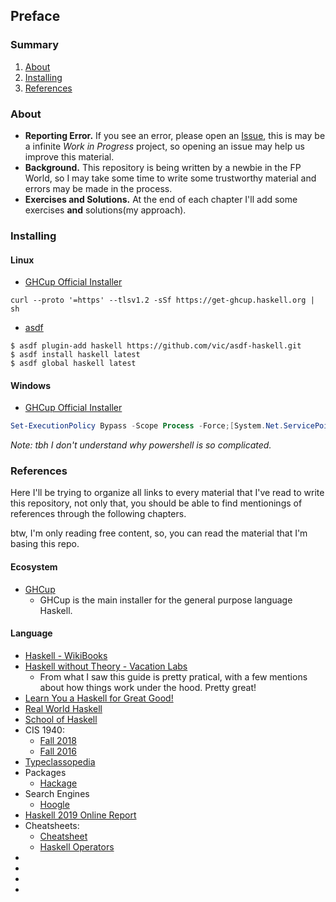 ## Preface

### Summary
1. [About](#about)
2. [Installing](#installing)
3. [References](#references)

### About
- **Reporting Error.** If you see an error, please open an [Issue](https://github.com/rafaelbreno/cs-haskell/issues/new), this is may be a infinite _Work in Progress_ project, so opening an issue may help us improve this material.
- **Background.** This repository is being written by a newbie in the FP World, so I may take some time to write some trustworthy material and errors may be made in the process.
- **Exercises and Solutions.** At the end of each chapter I'll add some exercises **and** solutions(my approach).

### Installing

#### Linux
- [GHCup Official Installer](https://www.haskell.org/ghcup/install/)
```shell
curl --proto '=https' --tlsv1.2 -sSf https://get-ghcup.haskell.org | sh
```

- [asdf](https://asdf-vm.com/)
```shell
$ asdf plugin-add haskell https://github.com/vic/asdf-haskell.git
$ asdf install haskell latest
$ asdf global haskell latest
```

#### Windows
- [GHCup Official Installer](https://www.haskell.org/ghcup/install/)
```powershell
Set-ExecutionPolicy Bypass -Scope Process -Force;[System.Net.ServicePointManager]::SecurityProtocol = [System.Net.ServicePointManager]::SecurityProtocol -bor 3072; try { Invoke-Command -ScriptBlock ([ScriptBlock]::Create((Invoke-WebRequest https://www.haskell.org/ghcup/sh/bootstrap-haskell.ps1 -UseBasicParsing))) -ArgumentList $true } catch { Write-Error $_ }
```
_Note: tbh I don't understand why powershell is so complicated._

### References

Here I'll be trying to organize all links to every material that I've read to write this repository, not only that, you should be able to find mentionings of references through the following chapters.

btw, I'm only reading free content, so, you can read the material that I'm basing this repo.

#### Ecosystem
- [GHCup](https://www.haskell.org/ghcup/)
    - GHCup is the main installer for the general purpose language Haskell.

#### Language
- [Haskell - WikiBooks](https://en.wikibooks.org/wiki/Haskell)
- [Haskell without Theory - Vacation Labs](https://www.vacationlabs.com/haskell/index.html)
    - From what I saw this guide is pretty pratical, with a few mentions about how things work under the hood. Pretty great!
- [Learn You a Haskell for Great Good!](https://learnyouahaskell.com/chapters)
- [Real World Haskell](https://book.realworldhaskell.org/read/index.html)
- [School of Haskell](https://www.schoolofhaskell.com)
- CIS 1940:
    - [Fall 2018](https://www.seas.upenn.edu/~cis1940/fall18/index.html)
    - [Fall 2016](https://www.seas.upenn.edu/~cis1940/fall16/index.html)
- [Typeclassopedia](https://wiki.haskell.org/Typeclassopedia)
- Packages
    - [Hackage](https://hackage.haskell.org)
- Search Engines
    - [Hoogle](https://hoogle.haskell.org)
- [Haskell 2019 Online Report](https://www.haskell.org/onlinereport/haskell2010/)
- Cheatsheets:
    - [Cheatsheet](http://cheatsheet.codeslower.com/CheatSheet.pdf)
    - [Haskell Operators](https://github.com/haskellcats/haskell-operators)
- []()
- []()
- []()
- []()

